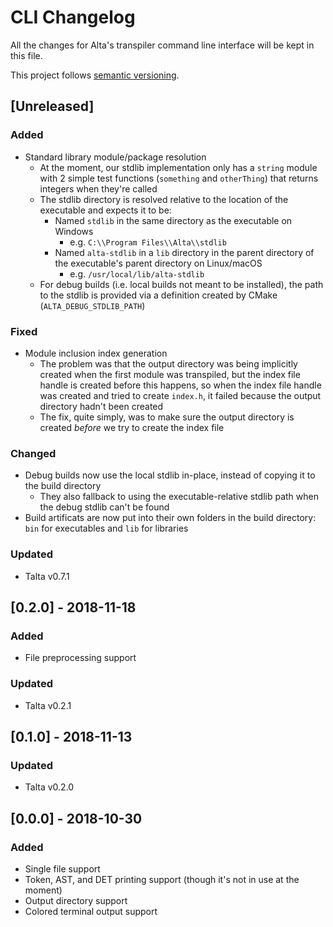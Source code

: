 # CLI Changelog
All the changes for Alta's transpiler command line interface will be kept in this file.

This project follows [semantic versioning](https://semver.org).

## [Unreleased]
### Added
  * Standard library module/package resolution
    * At the moment, our stdlib implementation only has a `string` module with 2 simple test functions (`something` and `otherThing`) that returns integers when they're called
    * The stdlib directory is resolved relative to the location of the executable and expects it to be:
      * Named `stdlib` in the same directory as the executable on Windows
        * e.g. `C:\\Program Files\\Alta\\stdlib`
      * Named `alta-stdlib` in a `lib` directory in the parent directory of the executable's parent directory on Linux/macOS
        * e.g. `/usr/local/lib/alta-stdlib`
    * For debug builds (i.e. local builds not meant to be installed), the path to the stdlib is provided via a definition created by CMake (`ALTA_DEBUG_STDLIB_PATH`)
### Fixed
  * Module inclusion index generation
    * The problem was that the output directory was being implicitly created when the first module was transpiled, but the index file handle is created before this happens, so when the index file handle was created and tried to create `index.h`, it failed because the output directory hadn't been created
    * The fix, quite simply, was to make sure the output directory is created *before* we try to create the index file
### Changed
  * Debug builds now use the local stdlib in-place, instead of copying it to the build directory
    * They also fallback to using the executable-relative stdlib path when the debug stdlib can't be found
  * Build artificats are now put into their own folders in the build directory: `bin` for executables and `lib` for libraries
### Updated
  * Talta v0.7.1

## [0.2.0] - 2018-11-18
### Added
  * File preprocessing support
### Updated
  * Talta v0.2.1

## [0.1.0] - 2018-11-13
### Updated
  * Talta v0.2.0

## [0.0.0] - 2018-10-30
### Added
  * Single file support
  * Token, AST, and DET printing support (though it's not in use at the moment)
  * Output directory support
  * Colored terminal output support
